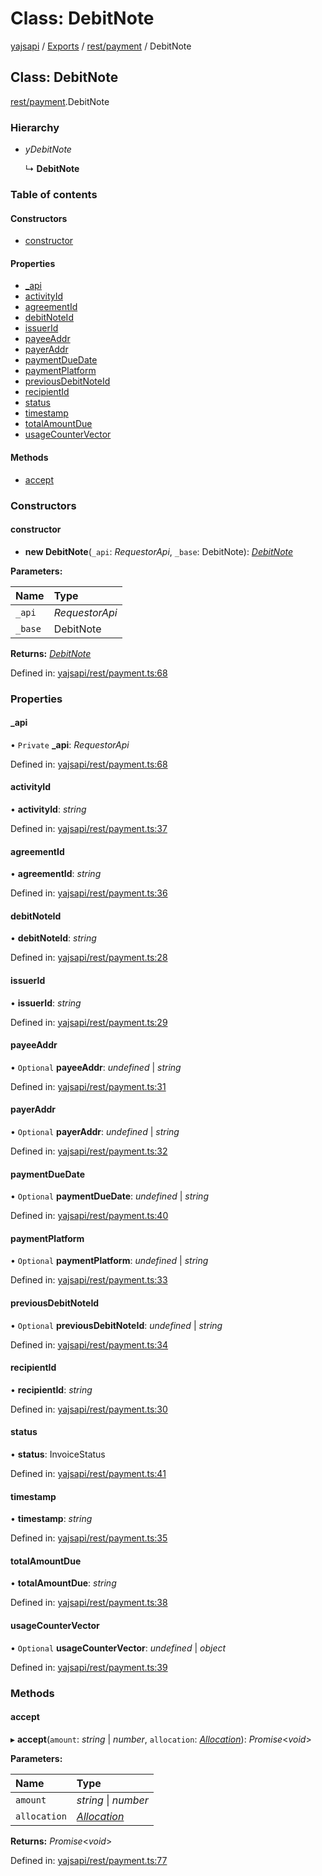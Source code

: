 # Class: DebitNote

[yajsapi](../yajsapi.md) / [Exports](../modules/) / [rest/payment](../modules/rest_payment.md) / DebitNote

## Class: DebitNote

[rest/payment](../modules/rest_payment.md).DebitNote

### Hierarchy

* _yDebitNote_

  ↳ **DebitNote**

### Table of contents

#### Constructors

* [constructor](rest_payment.debitnote.md#constructor)

#### Properties

* [\_api](rest_payment.debitnote.md#_api)
* [activityId](rest_payment.debitnote.md#activityid)
* [agreementId](rest_payment.debitnote.md#agreementid)
* [debitNoteId](rest_payment.debitnote.md#debitnoteid)
* [issuerId](rest_payment.debitnote.md#issuerid)
* [payeeAddr](rest_payment.debitnote.md#payeeaddr)
* [payerAddr](rest_payment.debitnote.md#payeraddr)
* [paymentDueDate](rest_payment.debitnote.md#paymentduedate)
* [paymentPlatform](rest_payment.debitnote.md#paymentplatform)
* [previousDebitNoteId](rest_payment.debitnote.md#previousdebitnoteid)
* [recipientId](rest_payment.debitnote.md#recipientid)
* [status](rest_payment.debitnote.md#status)
* [timestamp](rest_payment.debitnote.md#timestamp)
* [totalAmountDue](rest_payment.debitnote.md#totalamountdue)
* [usageCounterVector](rest_payment.debitnote.md#usagecountervector)

#### Methods

* [accept](rest_payment.debitnote.md#accept)

### Constructors

#### constructor

+ **new DebitNote**\(`_api`: _RequestorApi_, `_base`: DebitNote\): [_DebitNote_](rest_payment.debitnote.md)

**Parameters:**

| Name | Type |
| :--- | :--- |
| `_api` | _RequestorApi_ |
| `_base` | DebitNote |

**Returns:** [_DebitNote_](rest_payment.debitnote.md)

Defined in: [yajsapi/rest/payment.ts:68](https://github.com/golemfactory/yajsapi/blob/289a25a/yajsapi/rest/payment.ts#L68)

### Properties

#### \_api

• `Private` **\_api**: _RequestorApi_

Defined in: [yajsapi/rest/payment.ts:68](https://github.com/golemfactory/yajsapi/blob/289a25a/yajsapi/rest/payment.ts#L68)

#### activityId

• **activityId**: _string_

Defined in: [yajsapi/rest/payment.ts:37](https://github.com/golemfactory/yajsapi/blob/289a25a/yajsapi/rest/payment.ts#L37)

#### agreementId

• **agreementId**: _string_

Defined in: [yajsapi/rest/payment.ts:36](https://github.com/golemfactory/yajsapi/blob/289a25a/yajsapi/rest/payment.ts#L36)

#### debitNoteId

• **debitNoteId**: _string_

Defined in: [yajsapi/rest/payment.ts:28](https://github.com/golemfactory/yajsapi/blob/289a25a/yajsapi/rest/payment.ts#L28)

#### issuerId

• **issuerId**: _string_

Defined in: [yajsapi/rest/payment.ts:29](https://github.com/golemfactory/yajsapi/blob/289a25a/yajsapi/rest/payment.ts#L29)

#### payeeAddr

• `Optional` **payeeAddr**: _undefined_ \| _string_

Defined in: [yajsapi/rest/payment.ts:31](https://github.com/golemfactory/yajsapi/blob/289a25a/yajsapi/rest/payment.ts#L31)

#### payerAddr

• `Optional` **payerAddr**: _undefined_ \| _string_

Defined in: [yajsapi/rest/payment.ts:32](https://github.com/golemfactory/yajsapi/blob/289a25a/yajsapi/rest/payment.ts#L32)

#### paymentDueDate

• `Optional` **paymentDueDate**: _undefined_ \| _string_

Defined in: [yajsapi/rest/payment.ts:40](https://github.com/golemfactory/yajsapi/blob/289a25a/yajsapi/rest/payment.ts#L40)

#### paymentPlatform

• `Optional` **paymentPlatform**: _undefined_ \| _string_

Defined in: [yajsapi/rest/payment.ts:33](https://github.com/golemfactory/yajsapi/blob/289a25a/yajsapi/rest/payment.ts#L33)

#### previousDebitNoteId

• `Optional` **previousDebitNoteId**: _undefined_ \| _string_

Defined in: [yajsapi/rest/payment.ts:34](https://github.com/golemfactory/yajsapi/blob/289a25a/yajsapi/rest/payment.ts#L34)

#### recipientId

• **recipientId**: _string_

Defined in: [yajsapi/rest/payment.ts:30](https://github.com/golemfactory/yajsapi/blob/289a25a/yajsapi/rest/payment.ts#L30)

#### status

• **status**: InvoiceStatus

Defined in: [yajsapi/rest/payment.ts:41](https://github.com/golemfactory/yajsapi/blob/289a25a/yajsapi/rest/payment.ts#L41)

#### timestamp

• **timestamp**: _string_

Defined in: [yajsapi/rest/payment.ts:35](https://github.com/golemfactory/yajsapi/blob/289a25a/yajsapi/rest/payment.ts#L35)

#### totalAmountDue

• **totalAmountDue**: _string_

Defined in: [yajsapi/rest/payment.ts:38](https://github.com/golemfactory/yajsapi/blob/289a25a/yajsapi/rest/payment.ts#L38)

#### usageCounterVector

• `Optional` **usageCounterVector**: _undefined_ \| _object_

Defined in: [yajsapi/rest/payment.ts:39](https://github.com/golemfactory/yajsapi/blob/289a25a/yajsapi/rest/payment.ts#L39)

### Methods

#### accept

▸ **accept**\(`amount`: _string_ \| _number_, `allocation`: [_Allocation_](rest_payment.allocation.md)\): _Promise_&lt;_void_&gt;

**Parameters:**

| Name | Type |
| :--- | :--- |
| `amount` | _string_ \| _number_ |
| `allocation` | [_Allocation_](rest_payment.allocation.md) |

**Returns:** _Promise_&lt;_void_&gt;

Defined in: [yajsapi/rest/payment.ts:77](https://github.com/golemfactory/yajsapi/blob/289a25a/yajsapi/rest/payment.ts#L77)

